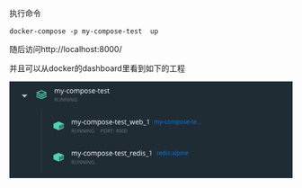 执行命令
```shell
docker-compose -p my-compose-test  up 
```

随后访问http://localhost:8000/ 

并且可以从docker的dashboard里看到如下的工程

![image-20220323160725879](composetest.assets/image-20220323160725879.png)